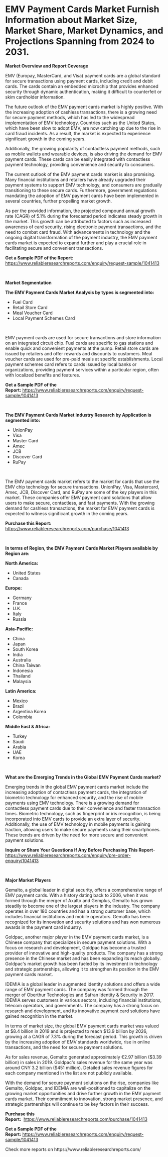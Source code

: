 <p><h1>EMV Payment Cards Market Furnish Information about Market Size, Market Share, Market Dynamics, and Projections Spanning from 2024 to 2031.</h1></p><p><strong>Market Overview and Report Coverage</strong></p>
<p><p>EMV (Europay, MasterCard, and Visa) payment cards are a global standard for secure transactions using payment cards, including credit and debit cards. The cards contain an embedded microchip that provides enhanced security through dynamic authentication, making it difficult to counterfeit or skim cardholder information.</p><p>The future outlook of the EMV payment cards market is highly positive. With the increasing adoption of cashless transactions, there is a growing need for secure payment methods, which has led to the widespread implementation of EMV technology. Countries such as the United States, which have been slow to adopt EMV, are now catching up due to the rise in card fraud incidents. As a result, the market is expected to experience significant growth in the coming years.</p><p>Additionally, the growing popularity of contactless payment methods, such as mobile wallets and wearable devices, is also driving the demand for EMV payment cards. These cards can be easily integrated with contactless payment technology, providing convenience and security to consumers.</p><p>The current outlook of the EMV payment cards market is also promising. Many financial institutions and retailers have already upgraded their payment systems to support EMV technology, and consumers are gradually transitioning to these secure cards. Furthermore, government regulations mandating the adoption of EMV payment cards have been implemented in several countries, further propelling market growth.</p><p>As per the provided information, the projected compound annual growth rate (CAGR) of 5.1% during the forecasted period indicates steady growth in the market. This growth can be attributed to factors such as increased awareness of card security, rising electronic payment transactions, and the need to combat card fraud. With advancements in technology and the ongoing digital transformation of the payment industry, the EMV payment cards market is expected to expand further and play a crucial role in facilitating secure and convenient transactions.</p></p>
<p><strong>Get a Sample PDF of the Report:</strong> <a href="https://www.reliableresearchreports.com/enquiry/request-sample/1041413">https://www.reliableresearchreports.com/enquiry/request-sample/1041413</a></p>
<p>&nbsp;</p>
<p><strong>Market Segmentation</strong></p>
<p><strong>The EMV Payment Cards Market Analysis by types is segmented into:</strong></p>
<p><ul><li>Fuel Card</li><li>Retail Store Card</li><li>Meal Voucher Card</li><li>Local Payment Schemes Card</li></ul></p>
<p>&nbsp;</p>
<p><p>EMV payment cards are used for secure transactions and store information on an integrated circuit chip. Fuel cards are specific to gas stations and enable quick and convenient payments at the pump. Retail store cards are issued by retailers and offer rewards and discounts to customers. Meal voucher cards are used for pre-paid meals at specific establishments. Local payment schemes card refers to cards issued by local banks or organizations, providing payment services within a particular region, often with localized benefits and features.</p></p>
<p><strong>Get a Sample PDF of the Report:</strong>&nbsp;<a href="https://www.reliableresearchreports.com/enquiry/request-sample/1041413">https://www.reliableresearchreports.com/enquiry/request-sample/1041413</a></p>
<p>&nbsp;</p>
<p><strong>The EMV Payment Cards Market Industry Research by Application is segmented into:</strong></p>
<p><ul><li>UnionPay</li><li>Visa</li><li>Master Card</li><li>Amec</li><li>JCB</li><li>Discover Card</li><li>RuPay</li></ul></p>
<p>&nbsp;</p>
<p><p>The EMV payment cards market refers to the market for cards that use the EMV chip technology for secure transactions. UnionPay, Visa, Mastercard, Amec, JCB, Discover Card, and RuPay are some of the key players in this market. These companies offer EMV payment card solutions that allow users to make secure, contactless, and fast payments. With the growing demand for cashless transactions, the market for EMV payment cards is expected to witness significant growth in the coming years.</p></p>
<p><strong>Purchase this Report:</strong>&nbsp; <a href="https://www.reliableresearchreports.com/purchase/1041413">https://www.reliableresearchreports.com/purchase/1041413</a></p>
<p>&nbsp;</p>
<p><strong>In terms of Region, the EMV Payment Cards Market Players available by Region are:</strong></p>
<p>
    <p> <strong> North America: </strong>
        <ul>
            <li>United States</li>
            <li>Canada</li>
        </ul>
        </p> 
    <p> <strong> Europe: </strong>
        <ul>
            <li>Germany</li>
            <li>France</li>
            <li>U.K.</li>
            <li>Italy</li>
            <li>Russia</li>
        </ul>
        </p> 
    <p> <strong> Asia-Pacific: </strong>
        <ul>
            <li>China</li>
            <li>Japan</li>
            <li>South Korea</li>
            <li>India</li>
            <li>Australia</li>
            <li>China Taiwan</li>
            <li>Indonesia</li>
            <li>Thailand</li>
            <li>Malaysia</li>
        </ul>
        </p> 
    <p> <strong> Latin America: </strong>
        <ul>
            <li>Mexico</li>
            <li>Brazil</li>
            <li>Argentina Korea</li>
            <li>Colombia</li>
        </ul>
        </p> 
    <p> <strong> Middle East & Africa: </strong>
        <ul>
            <li>Turkey</li>
            <li>Saudi</li>
            <li>Arabia</li>
            <li>UAE</li>
            <li>Korea</li>
        </ul>
    </p>
    </p>
<p>&nbsp;</p>
<p><strong>What are the Emerging Trends in the Global EMV Payment Cards market?</strong></p>
<p><p>Emerging trends in the global EMV payment cards market include the increasing adoption of contactless payment cards, the integration of biometric technology for enhanced security, and the rise of mobile payments using EMV technology. There is a growing demand for contactless payment cards due to their convenience and faster transaction times. Biometric technology, such as fingerprint or iris recognition, is being incorporated into EMV cards to provide an extra layer of security. Additionally, the use of EMV technology in mobile payments is gaining traction, allowing users to make secure payments using their smartphones. These trends are driven by the need for more secure and convenient payment solutions.</p></p>
<p><strong>Inquire or Share Your Questions If Any Before Purchasing This Report</strong>- <a href="https://www.reliableresearchreports.com/enquiry/pre-order-enquiry/1041413">https://www.reliableresearchreports.com/enquiry/pre-order-enquiry/1041413</a></p>
<p>&nbsp;</p>
<p><strong>Major Market Players</strong></p>
<p><p>Gemalto, a global leader in digital security, offers a comprehensive range of EMV payment cards. With a history dating back to 2006, when it was formed through the merger of Axalto and Gemplus, Gemalto has grown steadily to become one of the largest players in the industry. The company operates in over 180 countries and has a strong customer base, which includes financial institutions and mobile operators. Gemalto has been recognized for its innovation and security solutions and has won numerous awards in the payment card industry.</p><p>Goldpac, another major player in the EMV payment cards market, is a Chinese company that specializes in secure payment solutions. With a focus on research and development, Goldpac has become a trusted provider of innovative and high-quality products. The company has a strong presence in the Chinese market and has been expanding its reach globally. Goldpac's market growth has been fueled by its investment in technology and strategic partnerships, allowing it to strengthen its position in the EMV payment cards market.</p><p>IDEMIA is a global leader in augmented identity solutions and offers a wide range of EMV payment cards. The company was formed through the merger of Oberthur Technologies and Safran Identity & Security in 2017. IDEMIA serves customers in various sectors, including financial institutions, telecom operators, and governments. The company has a strong focus on research and development, and its innovative payment card solutions have gained recognition in the market.</p><p>In terms of market size, the global EMV payment cards market was valued at $8.4 billion in 2019 and is projected to reach $13.9 billion by 2026, growing at a CAGR of 7.3% during the forecast period. This growth is driven by the increasing adoption of EMV standards worldwide, rise in online transactions, and the need for secure payment solutions.</p><p>As for sales revenue, Gemalto generated approximately €2.97 billion ($3.39 billion) in sales in 2019. Goldpac's sales revenue for the same year was around CNY 3.2 billion ($451 million). Detailed sales revenue figures for each company mentioned in the list are not publicly available.</p><p>With the demand for secure payment solutions on the rise, companies like Gemalto, Goldpac, and IDEMIA are well-positioned to capitalize on the growing market opportunities and drive further growth in the EMV payment cards market. Their commitment to innovation, strong market presence, and strategic partnerships will continue to be key factors in their success.</p></p>
<p><strong>Purchase this Report:</strong>&nbsp;&nbsp;<a href="https://www.reliableresearchreports.com/purchase/1041413">https://www.reliableresearchreports.com/purchase/1041413</a></p>
<p></p>
<p><strong>Get a Sample PDF of the Report:</strong>&nbsp;<a href="https://www.reliableresearchreports.com/enquiry/request-sample/1041413">https://www.reliableresearchreports.com/enquiry/request-sample/1041413</a></p>
<p>Check more reports on https://www.reliableresearchreports.com/</p>